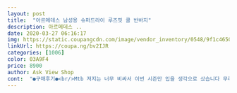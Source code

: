 ```yaml
---
layout: post 
title:  "아르메데스 남성용 슈퍼드라이 루즈핏 쿨 반바지" 
description: 아르메데스 ..
date: 2020-03-27 06:16:17 
img: https://static.coupangcdn.com/image/vendor_inventory/0548/9f1c465009d0b8b5c79e6938db3266607e86d579c93a576bc39905493056.jpg 
linkUrl: https://coupa.ng/bv2IJR 
categories: [1006] 
color: 03A9F4 
price: 8900 
author: Ask View Shop 
cont:  "●구매후기●<br/>Mtb 져지는 너무 비싸서 이번 시즌만 입을 생각으로 샀습니다 무리하지만 않으면 다음 시즌도 가능할 거 같네용<br/>같이 주문했어요<br/>반팔티셔츠 주문하면서<br/>보들보들하니<br/>사이즈는 좀 여유롭게 큰걸 골랐는데 그냥 정사이즈 고르시는게 좋을듯합니다 조금 큰걸 골랐지만 고무줄도 짱짱해서 편하게 입고있어요.<br/><br/>시원하고<br/>집에서 편하게 입기 좋네요<br/>집에서 편히 입으려고 샀습니다.<br/> 가성비 좋고 정말 편해요~<br/>편하고 좋아요<br/>헬스할때<br/>" 
---
```

